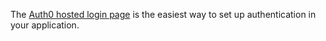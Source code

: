 The [Auth0 hosted login page](https://auth0.com/docs/hosted-pages/login) is the easiest way to set up authentication in your application. 